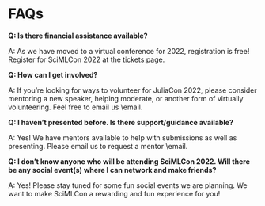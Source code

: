 # FAQs

**Q: Is there financial assistance available?**

A: As we have moved to a virtual conference for 2022, registration is free! Register for SciMLCon 2022 at the [tickets page](/2022/tickets/).

**Q: How can I get involved?**

A: If you’re looking for ways to volunteer for JuliaCon 2022, please consider mentoring a new speaker, helping moderate, or another form of virtually volunteering. Feel free to email us \email.

**Q: I haven’t presented before. Is there support/guidance available?**

A: Yes! We have mentors available to help with submissions as well as presenting. Please email us to request a mentor \email.

**Q: I don’t know anyone who will be attending SciMLCon 2022. Will there be any social event(s) where I can network and make friends?**

A: Yes! Please stay tuned for some fun social events we are planning. We want to make SciMLCon a rewarding and fun experience for you!
